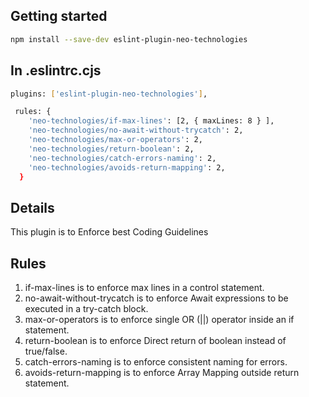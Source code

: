 ## Getting started

```bash
npm install --save-dev eslint-plugin-neo-technologies
```

## In .eslintrc.cjs

```bash
plugins: ['eslint-plugin-neo-technologies'],

 rules: {
    'neo-technologies/if-max-lines': [2, { maxLines: 8 } ],
    'neo-technologies/no-await-without-trycatch': 2,
    'neo-technologies/max-or-operators': 2,
    'neo-technologies/return-boolean': 2,
    'neo-technologies/catch-errors-naming': 2,
    'neo-technologies/avoids-return-mapping': 2,
  }
```

## Details

This plugin is to Enforce best Coding Guidelines

## Rules

1. if-max-lines is to enforce max lines in a control statement.
2. no-await-without-trycatch is to enforce Await expressions to be executed in a try-catch block.
3. max-or-operators is to enforce single OR (||) operator inside an if statement.
4. return-boolean is to enforce Direct return of boolean instead of true/false.
5. catch-errors-naming is to enforce consistent naming for errors.
6. avoids-return-mapping is to enforce Array Mapping outside return statement.
